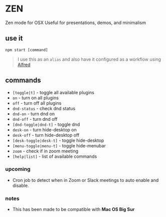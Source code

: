 # ZEN

Zen mode for OSX
Useful for presentations, demos, and minimalism

## use it

`npm start [command]`

> I use this as an `alias` and also have it configured as a workflow using [Alfred](https://www.alfredapp.com/)

## commands

- `[toggle|t]` - toggle all available plugins
- `on` - turn on all plugins
- `off` - turn off all plugins
- `dnd-status` - check dnd status
- `dnd-on` - turn dnd on
- `dnd-off` - turn dnd off
- `[dnd-toggle|dnd-t]` - toggle dnd
- `desk-on` - turn hide-desktop on
- `desk-off` - turn hide-desktop off
- `[desk-toggle|desk-t]` - toggle hide-desktop
- `[menu-toggle|menu-t]` - toggle hide-menubar
- `zoom` - check if in zoom meeting
- `[help|list]` - list of available commands

### upcoming

- Cron job to detect when in Zoom or Slack meetings to auto enable and disable.

### notes

- This has been made to be compatible with **Mac OS Big Sur**
